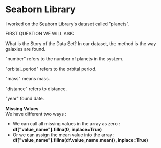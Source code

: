 # Seaborn Library
 
I worked on the Seaborn Library's dataset called "planets".

FIRST QUESTION WE WILL ASK:

What is the Story of the Data Set? In our dataset, the method is the way galaxies are found.

"number" refers to the number of planets in the system.

"orbital_period" refers to the orbital period.

"mass" means mass.

"distance" refers to distance.

"year" found date.

**Missing Values**  
We have different two ways :

- We can call all missing values ​​in the array as zero : **df["value_name"].fillna(0, inplace=True)**
- Or we can assign the mean value into the array : **df["value_name"].fillna(df.value_name.mean(), inplace=True)**
